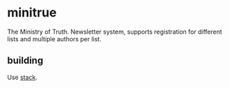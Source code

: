 # minitrue

The Ministry of Truth.  Newsletter system, supports registration for
different lists and multiple authors per list.

## building

Use [stack](https://github.com/commercialhaskell/stack).
